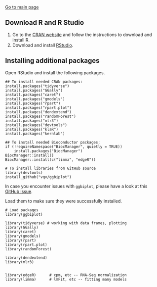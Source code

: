 [Go to main page](../README.md)

## Download R and R Studio
1. Go to the [CRAN website](https://cran.r-project.org) and follow the instructions to download and install R.
2. Download and install [RStudio](https://www.rstudio.com/products/rstudio/download/#download).

## Installing additional packages
Open RStudio and install the following packages.

```{r}
## To install needed CRAN packages:
install.packages("tidyverse")
install.packages("GGally")
install.packages("caret")
install.packages("gmodels")
install.packages("rpart")
install.packages("rpart.plot")
install.packages("dendextend")
install.packages("randomForest")
install.packages("mlr3")
install.packages("devtools")
install.packages("klaR")
install.packages("kernlab")

## To install needed Bioconductor packages:
if (!requireNamespace("BiocManager", quietly = TRUE))
    install.packages("BiocManager")
BiocManager::install()
BiocManager::install(c("limma", "edgeR"))

# To install libraries from GitHub source
library(devtools)
install_github("vqv/ggbiplot")
```


In case you encounter issues with `ggbiplot`, please have a look at this [GitHub issue](https://github.com/vqv/ggbiplot/issues/53#issuecomment-456464102).

Load them to make sure they were successfully installed.
```
# Load packages
library(ggbiplot)

library(tidyverse) # working with data frames, plotting
library(GGally)
library(caret)
library(gmodels)
library(rpart)
library(rpart.plot)
library(randomForest)

library(dendextend)
library(mlr3)


library(edgeR)      # cpm, etc -- RNA-Seq normalization
library(limma)      # lmFit, etc -- fitting many models
```
